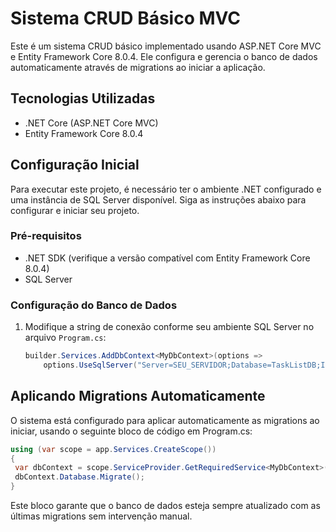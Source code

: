 # Sistema CRUD Básico MVC

Este é um sistema CRUD básico implementado usando ASP.NET Core MVC e Entity Framework Core 8.0.4. Ele configura e gerencia o banco de dados automaticamente através de migrations ao iniciar a aplicação.

## Tecnologias Utilizadas

- .NET Core (ASP.NET Core MVC)
- Entity Framework Core 8.0.4

## Configuração Inicial

Para executar este projeto, é necessário ter o ambiente .NET configurado e uma instância de SQL Server disponível. Siga as instruções abaixo para configurar e iniciar seu projeto.

### Pré-requisitos

- .NET SDK (verifique a versão compatível com Entity Framework Core 8.0.4)
- SQL Server

### Configuração do Banco de Dados

1. Modifique a string de conexão conforme seu ambiente SQL Server no arquivo `Program.cs`:

   ```csharp
   builder.Services.AddDbContext<MyDbContext>(options =>
       options.UseSqlServer("Server=SEU_SERVIDOR;Database=TaskListDB;Integrated Security=True;Encrypt=true;TrustServerCertificate=true;"));

## Aplicando Migrations Automaticamente
O sistema está configurado para aplicar automaticamente as migrations ao iniciar, usando o seguinte bloco de código em Program.cs:
   ```csharp
using (var scope = app.Services.CreateScope())
{
    var dbContext = scope.ServiceProvider.GetRequiredService<MyDbContext>();
    dbContext.Database.Migrate();
}
```
Este bloco garante que o banco de dados esteja sempre atualizado com as últimas migrations sem intervenção manual.

